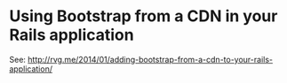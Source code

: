 # Using Bootstrap from a CDN in your Rails application

See: http://rvg.me/2014/01/adding-bootstrap-from-a-cdn-to-your-rails-application/
